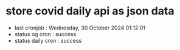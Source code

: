 # store covid daily api as json data

- last cronjob : Wednesday, 30 October 2024 01:12:01
- status og cron : success
- status daily cron : success
      
      